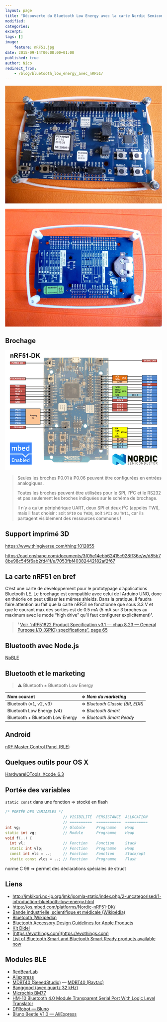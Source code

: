 ```yaml
---
layout: page
title: "Découverte du Bluetooth Low Energy avec la carte Nordic Semiconductor nRF51"
modified:
categories:
excerpt:
tags: []
image:
    feature: nRF51.jpg
date: 2015-09-14T00:00:00+01:00
published: true
author: Nico
redirect_from:
    - /blog/bluetooth_low_energy_avec_nRF51/
---
```


![](../../files/2015-09-14-bluetooth_low_energy_avec_nRF51/nRF51_001.jpg)

![](../../files/2015-09-14-bluetooth_low_energy_avec_nRF51/nRF51_002.jpg)

## Brochage

![](../../files/2015-05-28-pinouts/images/xnRF51-DK_Pinout_4.png)

> Seules les broches P0.01 à P0.06 peuvent être configurées en entrées analogiques.
>
> Toutes les broches peuvent être utilisées pour le SPI, l’I²C et le RS232 et pas seulement les broches indiquées sur le schéma de brochage.
>
> Il n’y a qu’un périphérique UART, deux SPI et deux I²C (appelés TWI), mais il faut choisir : soit `SPI0` ou `TWI0`, soit `SPI1` ou `TWI1`, car ils partagent visiblement des ressources communes !

## Support imprimé 3D

<https://www.thingiverse.com/thing:1012855>

<https://cad.onshape.com/documents/3f05e14ebb62415c928ff36e/w/d85b78be98c545f6ab2fd41f/e/7053fbf40382442182af2f67>

## La carte nRF51 en bref

C’est une carte de développement pour le prototypage d’applications Bluetooth LE. Le brochage est compatible avec celui de l’Arduino UNO, donc en théorie on peut utiliser les mêmes shields. Dans la pratique, il faudra faire attention au fait que la carte nRF51 ne fonctionne que sous 3.3 V et que le courant max des sorties est de 0.5 mA (5 mA sur 3 broches au maximum avec le mode “high drive” qu’il faut configurer explicitement)¹.

> ¹ [Voir “nRF51822 Product Specification v3.1 — chap 8.23 — General Purpose I/O (GPIO) specifications”, page 65](https://www.nordicsemi.com/eng/nordic/download_resource/20339/13/3799285)

## Bluetooth avec Node.js

[NoBLE](https://github.com/sandeepmistry/noble)

## Bluetooth et le marketing

> ⚠ Bluetooth ≠ Bluetooth Low Energy

| Nom courant                      | ⇒ _Nom du marketing_            |
| :------------------------------- | :------------------------------ |
| Bluetooth (v1, v2, v3)           | ⇒ _Bluetooth Classic (BR, EDR)_ |
| Bluetooth Low Energy (v4)        | ⇒ _Bluetooth Smart_             |
| Bluetooth + Bluetooth Low Energy | ⇒ _Bluetooth Smart Ready_       |

## Android

[nRF Master Control Panel (BLE)](https://play.google.com/store/apps/details?id=no.nordicsemi.android.mcp&hl=en)

## Quelques outils pour OS X

[HardwareIOTools_Xcode_6.3](http://adcdownload.apple.com/Developer_Tools/Hardware_IO_Tools_for_Xcode_6.3/HardwareIOTools_Xcode_6.3.dmg)

## Portée des variables

`static const` dans une fonction ⇒ stocké en flash

```c++
/* PORTÉE DES VARIABLES */
                          // VISIBILITÉ  PERSISTANCE  ALLOCATION
                          // ==========  ===========  ==========
int vg;                   // Globale     Programme    Heap
static int vg;            // Module      Programme    Heap
void f(..) {
  int vl;                 // Fonction    Fonction     Stack
  static int vlp;         // Fonction    Programme    Heap
  const int vlc = ..;     // Fonction    Fonction     Stack/opt
  static const vlcs = ..; // Fonction    Programme    Flash
```

norme C 99 ⇒ permet des déclarations spéciales de struct

## Liens

-   <http://jmkikori.no-ip.org/jmk/joomla-static/index.php/2-uncategorised/1-introduction-bluetooth-low-energy.html>
-   <https://os.mbed.com/platforms/Nordic-nRF51-DK/>
-   [Bande industrielle, scientifique et médicale (Wikipédia)](https://fr.wikipedia.org/wiki/Bande_industrielle,_scientifique_et_médicale)
-   [Bluetooth (Wikipédia)](https://fr.wikipedia.org/wiki/Bluetooth)
-   [Bluetooth Accessory Design Guidelines for Apple Products](https://developer.apple.com/hardwaredrivers/BluetoothDesignGuidelines.pdf)
-   [Kit Didel](http://www.didel.com/diduino/AdanRF51.pdf)
-   [https://evothings.com](https://evothings.com)
-   [List of Bluetooth Smart and Bluetooth Smart Ready products available now](http://www.bluetooth.com/Pages/Bluetooth-Smart-Devices-List.aspx)

## Modules BLE

-   [RedBearLab](http://redbearlab.com/nrf51822/)
-   [Aliexpress](http://fr.aliexpress.com/item/Low-power-consumption-BLE4-0-module-with-2-4GHz-PCB-antenna16-28mm-Free-sample/32334323347.html)
-   [MDBT40 (SeeedStudio)](http://www.seeedstudio.com/depot/MDBT40P%C2%A0%C2%A0nRF51822%C2%A0based%C2%A0BLE%C2%A0module-p-2503.html) — [MDBT40 (Raytac)](http://www.raytac.com/download/MDBT40/MDBT40%20spec-Version%20A3.pdf)
-   [Banggood (avec quartz 32 kHz)](http://www.banggood.com/NRF51822-2_4GHz-Network-Bluetooth-Serial-Module-Support-For-Apple-Android-p-992468.html?p=0431091025639201412F)
-   [Microchip BM77](http://www.microchip.com/wwwproducts/Devices.aspx?product=bm77)
-   [HM-10 Bluetooth 4.0 Module Transparent Serial Port With Logic Level Translator](http://www.banggood.com/HM-10-Bluetooth-4_0-Module-Transparent-Serial-Port-p-967059.html?p=0431091025639201412F)
-   [DFRobot — Bluno](http://www.dfrobot.com/)
-   [Bluno Beetle V1.0 — AliExpress](http://fr.aliexpress.com/item/DFRoBot-100-Original-DIY-Bluno-Beetle-V1-0-wearable-mini-Micro-main-controller-Board-with-Bluetooth/32456535853.html)
